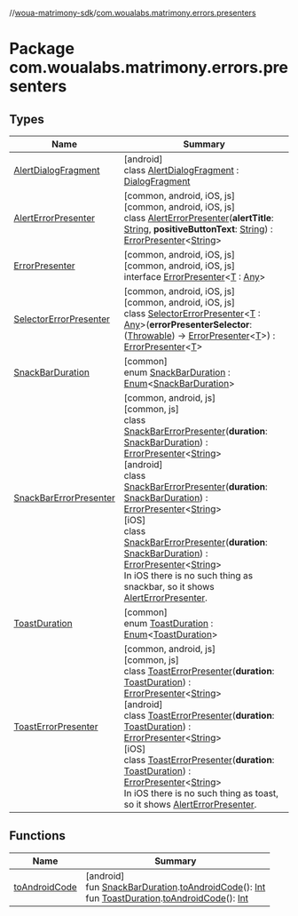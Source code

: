 //[woua-matrimony-sdk](../../index.md)/[com.woualabs.matrimony.errors.presenters](index.md)

# Package com.woualabs.matrimony.errors.presenters

## Types

| Name | Summary |
|---|---|
| [AlertDialogFragment](-alert-dialog-fragment/index.md) | [android]<br>class [AlertDialogFragment](-alert-dialog-fragment/index.md) : [DialogFragment](https://developer.android.com/reference/kotlin/androidx/fragment/app/DialogFragment.html) |
| [AlertErrorPresenter](-alert-error-presenter/index.md) | [common, android, iOS, js]<br>[common, android, iOS, js]<br>class [AlertErrorPresenter](-alert-error-presenter/index.md)(**alertTitle**: [String](https://kotlinlang.org/api/latest/jvm/stdlib/kotlin/-string/index.html), **positiveButtonText**: [String](https://kotlinlang.org/api/latest/jvm/stdlib/kotlin/-string/index.html)) : [ErrorPresenter](-error-presenter/index.md)<[String](https://kotlinlang.org/api/latest/jvm/stdlib/kotlin/-string/index.html)> |
| [ErrorPresenter](-error-presenter/index.md) | [common, android, iOS, js]<br>[common, android, iOS, js]<br>interface [ErrorPresenter](-error-presenter/index.md)<[T](-error-presenter/index.md) : [Any](https://kotlinlang.org/api/latest/jvm/stdlib/kotlin/-any/index.html)> |
| [SelectorErrorPresenter](-selector-error-presenter/index.md) | [common, android, iOS, js]<br>[common, android, iOS, js]<br>class [SelectorErrorPresenter](-selector-error-presenter/index.md)<[T](-selector-error-presenter/index.md) : [Any](https://kotlinlang.org/api/latest/jvm/stdlib/kotlin/-any/index.html)>(**errorPresenterSelector**: ([Throwable](https://kotlinlang.org/api/latest/jvm/stdlib/kotlin/-throwable/index.html)) -> [ErrorPresenter](-error-presenter/index.md)<[T](-selector-error-presenter/index.md)>) : [ErrorPresenter](-error-presenter/index.md)<[T](-selector-error-presenter/index.md)> |
| [SnackBarDuration](-snack-bar-duration/index.md) | [common]<br>enum [SnackBarDuration](-snack-bar-duration/index.md) : [Enum](https://kotlinlang.org/api/latest/jvm/stdlib/kotlin/-enum/index.html)<[SnackBarDuration](-snack-bar-duration/index.md)> |
| [SnackBarErrorPresenter](-snack-bar-error-presenter/index.md) | [common, android, js]<br>[common, js]<br>class [SnackBarErrorPresenter](-snack-bar-error-presenter/index.md)(**duration**: [SnackBarDuration](-snack-bar-duration/index.md)) : [ErrorPresenter](-error-presenter/index.md)<[String](https://kotlinlang.org/api/latest/jvm/stdlib/kotlin/-string/index.html)> <br>[android]<br>class [SnackBarErrorPresenter](-snack-bar-error-presenter/index.md)(**duration**: [SnackBarDuration](-snack-bar-duration/index.md#1655739926%2FExtensions%2F1327381271)) : [ErrorPresenter](-error-presenter/index.md)<[String](https://kotlinlang.org/api/latest/jvm/stdlib/kotlin/-string/index.html)> <br>[iOS]<br>class [SnackBarErrorPresenter](-snack-bar-error-presenter/index.md)(**duration**: [SnackBarDuration](-snack-bar-duration/index.md)) : [ErrorPresenter](-error-presenter/index.md)<[String](https://kotlinlang.org/api/latest/jvm/stdlib/kotlin/-string/index.html)> <br>In iOS there is no such thing as snackbar, so it shows [AlertErrorPresenter](-alert-error-presenter/index.md). |
| [ToastDuration](-toast-duration/index.md) | [common]<br>enum [ToastDuration](-toast-duration/index.md) : [Enum](https://kotlinlang.org/api/latest/jvm/stdlib/kotlin/-enum/index.html)<[ToastDuration](-toast-duration/index.md)> |
| [ToastErrorPresenter](-toast-error-presenter/index.md) | [common, android, js]<br>[common, js]<br>class [ToastErrorPresenter](-toast-error-presenter/index.md)(**duration**: [ToastDuration](-toast-duration/index.md)) : [ErrorPresenter](-error-presenter/index.md)<[String](https://kotlinlang.org/api/latest/jvm/stdlib/kotlin/-string/index.html)> <br>[android]<br>class [ToastErrorPresenter](-toast-error-presenter/index.md)(**duration**: [ToastDuration](-toast-duration/index.md#1026510616%2FExtensions%2F1327381271)) : [ErrorPresenter](-error-presenter/index.md)<[String](https://kotlinlang.org/api/latest/jvm/stdlib/kotlin/-string/index.html)> <br>[iOS]<br>class [ToastErrorPresenter](-toast-error-presenter/index.md)(**duration**: [ToastDuration](-toast-duration/index.md)) : [ErrorPresenter](-error-presenter/index.md)<[String](https://kotlinlang.org/api/latest/jvm/stdlib/kotlin/-string/index.html)> <br>In iOS there is no such thing as toast, so it shows [AlertErrorPresenter](-alert-error-presenter/index.md). |

## Functions

| Name | Summary |
|---|---|
| [toAndroidCode](to-android-code.md) | [android]<br>fun [SnackBarDuration](-snack-bar-duration/index.md#1655739926%2FExtensions%2F1327381271).[toAndroidCode](to-android-code.md)(): [Int](https://kotlinlang.org/api/latest/jvm/stdlib/kotlin/-int/index.html)<br>fun [ToastDuration](-toast-duration/index.md#1026510616%2FExtensions%2F1327381271).[toAndroidCode](to-android-code.md)(): [Int](https://kotlinlang.org/api/latest/jvm/stdlib/kotlin/-int/index.html) |
